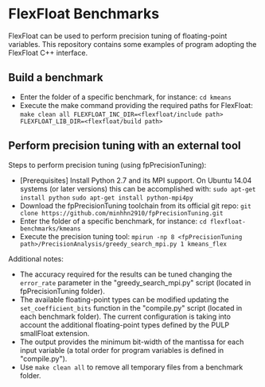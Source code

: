 # FlexFloat Benchmarks
FlexFloat can be used to perform precision tuning of floating-point variables.
This repository contains some examples of program adopting the FlexFloat C++ interface.

## Build a benchmark
* Enter the folder of a specific benchmark, for instance: `cd kmeans`
* Execute the make command providing the required paths for FlexFloat: 
`make clean all FLEXFLOAT_INC_DIR=<flexfloat/include path> FLEXFLOAT_LIB_DIR=<flexfloat/build path>`

## Perform precision tuning with an external tool
Steps to perform precision tuning (using fpPrecisionTuning):
* [Prerequisites] Install Python 2.7 and its MPI support. On Ubuntu 14.04 systems (or later versions) this can be accomplished with:
`sudo apt-get install python`
`sudo apt-get install python-mpi4py`
* Download the fpPrecisionTuning toolchain from its official git repo:
`git clone https://github.com/minhhn2910/fpPrecisionTuning.git`
* Enter the folder of a specific benchmark, for instance:
`cd flexfloat-benchmarks/kmeans`
* Execute the precision tuning tool:
`mpirun -np 8 <fpPrecisionTuning path>/PrecisionAnalysis/greedy_search_mpi.py 1 kmeans_flex`

Additional notes:
* The accuracy required for the results can be tuned changing the `error_rate` parameter in the "greedy\_search\_mpi.py" script (located in fpPrecisionTuning folder).
* The available floating-point types can be modified updating the  `set_coefficient_bits` function in the "compile.py" script (located in each benchmark folder).
The current configuration is taking into account the additional floating-point types defined by the PULP smallFloat extension.
* The output provides the minimum bit-width of the mantissa for each input variable (a total order for program variables is defined in "compile.py").
* Use `make clean all` to remove all temporary files from a benchmark folder.
